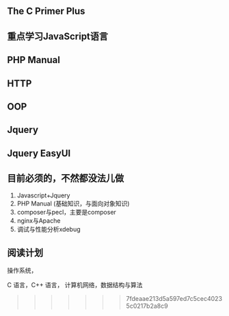 ## The C Primer Plus

## 重点学习JavaScript语言
## PHP Manual
## HTTP
## OOP
## Jquery
## Jquery EasyUI

## 目前必须的，不然都没法儿做
1. Javascript+Jquery
2. PHP Manual (基础知识，与面向对象知识)
3. composer与pecl，主要是composer
4. nginx与Apache
5. 调试与性能分析xdebug

## 阅读计划

操作系统，

C 语言，C++ 语言， 计算机网络，数据结构与算法
>>>>>>> 7fdeaae213d5a597ed7c5cec40235c0217b2a8c9

